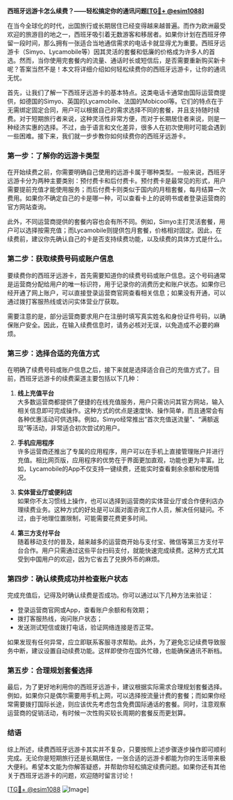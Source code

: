 **西班牙远游卡怎么续费？——轻松搞定你的通讯问题[[TG💪+ @esim1088](https://t.me/s/esim1088)]**

在当今全球化的时代，出国旅行或长期居住已经变得越来越普遍。而作为欧洲最受欢迎的旅游目的地之一，西班牙吸引着无数游客和移居者。如果你计划在西班牙停留一段时间，那么拥有一张适合当地通信需求的电话卡就显得尤为重要。西班牙远游卡（Simyo、Lycamobile等）因其灵活的套餐和低廉的价格成为许多人的首选。然而，当你使用完套餐内的流量、通话时长或短信后，是否需要重新购买新卡呢？答案当然不是！本文将详细介绍如何轻松续费你的西班牙远游卡，让你的通讯无忧。

首先，让我们了解一下西班牙远游卡的基本特点。这类电话卡通常由国际运营商提供，如德国的Simyo、英国的Lycamobile、法国的Mobicool等。它们的特点在于无需绑定固定合同，用户可以根据自己的需求选择不同的套餐，并且支持随时续费。对于短期旅行者来说，这种灵活性非常方便，而对于长期居住者来说，则是一种经济实惠的选择。不过，由于语言和文化差异，很多人在初次使用时可能会遇到一些困难。接下来，我们就一步步教你如何续费你的西班牙远游卡。

### **第一步：了解你的远游卡类型**

在开始续费之前，你需要明确自己使用的远游卡属于哪种类型。一般来说，西班牙远游卡分为两种主要类别：预付费卡和后付费卡。预付费卡是最常见的形式，用户需要提前充值才能使用服务；而后付费卡则类似于国内的月租套餐，每月结算一次费用。如果你不确定自己的卡是哪一种，可以查看卡上的说明书或者登录运营商的官方网站查询。

此外，不同运营商提供的套餐内容也会有所不同。例如，Simyo主打灵活套餐，用户可以选择按需充值；而Lycamobile则提供包月套餐，价格相对固定。因此，在续费前，建议你先确认自己的卡是否支持续费功能，以及续费的具体方式是什么。

### **第二步：获取续费号码或账户信息**

要续费你的西班牙远游卡，首先需要知道你的续费号码或账户信息。这个号码通常是运营商分配给用户的唯一标识符，用于记录你的消费历史和账户状态。如果你已经开通了网上账户，可以直接登录运营商官网查看相关信息；如果没有开通，可以通过拨打客服热线或访问实体营业厅获取。

需要注意的是，部分运营商要求用户在注册时填写真实姓名和身份证件号码，以确保账户安全。因此，在输入续费信息时，请务必核对无误，以免造成不必要的麻烦。

### **第三步：选择合适的充值方式**

在明确了续费号码或账户信息之后，接下来就是选择适合自己的充值方式了。目前，西班牙远游卡的续费渠道主要包括以下几种：

1. **线上充值平台**  
   大多数运营商都提供了便捷的在线充值服务，用户只需访问其官方网站，输入相关信息即可完成操作。这种方式的优点是速度快、操作简单，而且通常会有各种优惠活动可供选择。例如，Simyo经常推出“首次充值送流量”、“满额返现”等活动，非常适合初次尝试的用户。

2. **手机应用程序**  
   许多运营商还推出了专属的应用程序，用户可以在手机上直接管理账户并进行充值。相比网页版，应用程序的优势在于界面更加直观，功能也更为丰富。比如，Lycamobile的App不仅支持一键续费，还能实时查看剩余余额和使用情况。

3. **实体营业厅或便利店**  
   如果你不太习惯线上操作，也可以选择到运营商的实体营业厅或合作便利店办理续费业务。这种方式的好处是可以面对面咨询工作人员，解决任何疑问。不过，由于地理位置限制，可能需要花费更多时间。

4. **第三方支付平台**  
   随着移动支付的普及，越来越多的运营商开始与支付宝、微信等第三方支付平台合作。用户只需通过这些平台扫码支付，就能快速完成续费。这种方式尤其受到中国用户的欢迎，因为它省去了兑换外币的麻烦。

### **第四步：确认续费成功并检查账户状态**

完成充值后，记得及时确认续费是否成功。你可以通过以下几种方法来验证：

- 登录运营商官网或App，查看账户余额和有效期；
- 拨打客服热线，询问账户状态；
- 发送测试短信或拨打电话，验证网络连接是否正常。

如果发现有任何异常，应立即联系客服寻求帮助。此外，为了避免忘记续费导致服务中断，建议设置自动续费功能。这样即使你在国外忙碌，也能确保通讯不断档。

### **第五步：合理规划套餐选择**

最后，为了更好地利用你的西班牙远游卡，建议根据实际需求合理规划套餐选择。例如，如果你只是偶尔需要用手机上网，可以选择按流量计费的套餐；而如果你经常需要拨打国际长途，则应该优先考虑包含免费国际通话的套餐。同时，注意观察运营商的促销活动，有时候一次性购买较长周期的套餐反而更划算。

### **结语**

综上所述，续费西班牙远游卡其实并不复杂，只要按照上述步骤逐步操作即可顺利完成。无论你是短期旅行还是长期居住，一张合适的远游卡都能为你的生活带来极大便利。希望本文能为你解答疑惑，并帮助你轻松搞定续费问题。如果你还有其他关于西班牙远游卡的问题，欢迎随时留言讨论！

[[TG💪+ @esim1088](https://t.me/s/esim1088) ![Image](https://i.postimg.cc/4NQfJmqS/Snipaste-2025-05-13-00-14-12.png)]